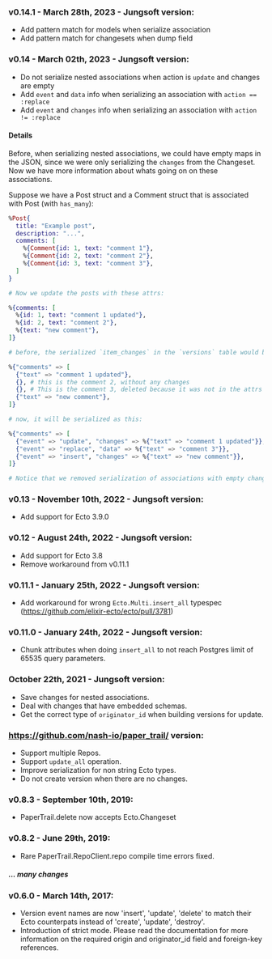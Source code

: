 ### v0.14.1 - March 28th, 2023 - Jungsoft version:
- Add pattern match for models when serialize association
- Add pattern match for changesets when dump field

### v0.14 - March 02th, 2023 - Jungsoft version:
- Do not serialize nested associations when action is `update` and changes are empty
- Add `event` and `data` info when serializing an association with `action == :replace`
- Add `event` and `changes` info when serializing an association with `action != :replace`

#### Details

Before, when serializing nested associations, we could have empty maps in the JSON, since we were only serializing the `changes` from the Changeset. Now we have more information about whats going on on these associations.

Suppose we have a Post struct and a Comment struct that is associated with Post (with `has_many`):

```elixir
%Post{
  title: "Example post",
  description: "...",
  comments: [
    %{Comment{id: 1, text: "comment 1"},
    %{Comment{id: 2, text: "comment 2"},
    %{Comment{id: 3, text: "comment 3"},
  ]
}

# Now we update the posts with these attrs:

%{comments: [
  %{id: 1, text: "comment 1 updated"},
  %{id: 2, text: "comment 2"},
  %{text: "new comment"},
]}

# before, the serialized `item_changes` in the `versions` table would be:

%{"comments" => [
  {"text" => "comment 1 updated"},
  {}, # this is the comment 2, without any changes
  {}, # This is the comment 3, deleted because it was not in the attrs and there's no changes in the Changeset. changeset.action is set to replace
  {"text" => "new comment"},
]}

# now, it will be serialized as this:

%{"comments" => [
  {"event" => "update", "changes" => %{"text" => "comment 1 updated"}},
  {"event" => "replace", "data" => %{"text" => "comment 3"}},
  {"event" => "insert", "changes" => %{"text" => "new comment"}},
]}

# Notice that we removed serialization of associations with empty changes when it's an update action.
```

### v0.13 - November 10th, 2022 - Jungsoft version:
- Add support for Ecto 3.9.0

### v0.12 - August 24th, 2022 - Jungsoft version:
- Add support for Ecto 3.8
- Remove workaround from v0.11.1

### v0.11.1 - January 25th, 2022 - Jungsoft version:
- Add workaround for wrong `Ecto.Multi.insert_all` typespec (https://github.com/elixir-ecto/ecto/pull/3781)

### v0.11.0 - January 24th, 2022 - Jungsoft version:
- Chunk attributes when doing `insert_all` to not reach Postgres limit of 65535 query parameters.

### October 22th, 2021 - Jungsoft version:
- Save changes for nested associations.
- Deal with changes that have embedded schemas.
- Get the correct type of `originator_id` when building versions for update.
### https://github.com/nash-io/paper_trail/ version:
- Support multiple Repos.
- Support `update_all` operation.
- Improve serialization for non string Ecto types.
- Do not create version when there are no changes.
### v0.8.3 - September 10th, 2019:
- PaperTrail.delete now accepts Ecto.Changeset

### v0.8.2 - June 29th, 2019:
- Rare PaperTrail.RepoClient.repo compile time errors fixed.

##### ... many changes

### v0.6.0 - March 14th, 2017:
- Version event names are now 'insert', 'update', 'delete' to match their Ecto counterpats instead of 'create', 'update', 'destroy'.
- Introduction of strict mode. Please read the documentation for more information on the required origin and originator_id field and foreign-key references.
